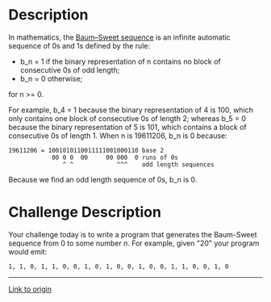 # Description

In mathematics, the [Baum–Sweet sequence](https://en.wikipedia.org/wiki/Baum%E2%80%93Sweet_sequence) is an infinite automatic sequence of 0s and 1s defined by the rule:

* b_n = 1 if the binary representation of n contains no block of consecutive 0s of odd length;
* b_n = 0 otherwise;

for n >= 0.

For example, b_4 = 1 because the binary representation of 4 is 100, which only contains one block of consecutive 0s of length 2; whereas b_5 = 0 because the binary representation of 5 is 101, which contains a block of consecutive 0s of length 1. When n is 19611206, b_n is 0 because:

    19611206 = 1001010110011111001000110 base 2
                00 0 0  00     00 000  0 runs of 0s
                   ^ ^            ^^^    odd length sequences
               
Because we find an odd length sequence of 0s, b_n is 0. 
 
# Challenge Description

Your challenge today is to write a program that generates the Baum-Sweet sequence from 0 to some number *n*. For example, given "20" your program would emit:

    1, 1, 0, 1, 1, 0, 0, 1, 0, 1, 0, 0, 1, 0, 0, 1, 1, 0, 0, 1, 0

---

[Link to origin](https://www.reddit.com/r/dailyprogrammer/7j33iv)